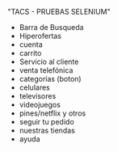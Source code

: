 "TACS - PRUEBAS SELENIUM" 

- Barra de Busqueda
- Hiperofertas
- cuenta
- carrito
- Servicio al cliente
- venta telefónica
- categorías (boton)
- celulares
- televisores
- videojuegos
- pines/netflix y otros
- seguir tu pedido
- nuestras tiendas
- ayuda

